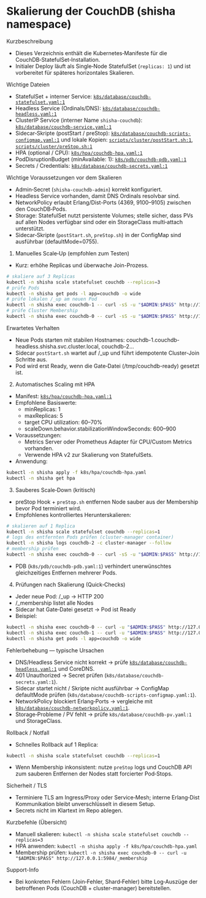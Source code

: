 # Skalierung der CouchDB (shisha namespace)

Kurzbeschreibung
- Dieses Verzeichnis enthält die Kubernetes‑Manifeste für die CouchDB‑StatefulSet‑Installation.
- Initialer Deploy läuft als Single‑Node StatefulSet (`replicas: 1`) und ist vorbereitet für späteres horizontales Skalieren.

Wichtige Dateien
- StatefulSet + interner Service: [`k8s/database/couchdb-statefulset.yaml:1`](k8s/database/couchdb-statefulset.yaml:1)
- Headless Service (Ordinals/DNS): [`k8s/database/couchdb-headless.yaml:1`](k8s/database/couchdb-headless.yaml:1)
- ClusterIP Service (interner Name `shisha-couchdb`): [`k8s/database/couchdb-service.yaml:1`](k8s/database/couchdb-service.yaml:1)
- Sidecar‑Skripte (postStart / preStop): [`k8s/database/couchdb-scripts-configmap.yaml:1`](k8s/database/couchdb-scripts-configmap.yaml:1) und lokale Kopien: [`scripts/cluster/postStart.sh:1`](scripts/cluster/postStart.sh:1), [`scripts/cluster/preStop.sh:1`](scripts/cluster/preStop.sh:1)
- HPA (optional / CPU): [`k8s/hpa/couchdb-hpa.yaml:1`](k8s/hpa/couchdb-hpa.yaml:1)
- PodDisruptionBudget (minAvailable: 1): [`k8s/pdb/couchdb-pdb.yaml:1`](k8s/pdb/couchdb-pdb.yaml:1)
- Secrets / Credentials: [`k8s/database/couchdb-secrets.yaml:1`](k8s/database/couchdb-secrets.yaml:1)

Wichtige Voraussetzungen vor dem Skalieren
- Admin‑Secret (`shisha-couchdb-admin`) korrekt konfiguriert.
- Headless Service vorhanden, damit DNS Ordinals resolvbar sind.
- NetworkPolicy erlaubt Erlang/Dist-Ports (4369, 9100–9105) zwischen den CouchDB‑Pods.
- Storage: StatefulSet nutzt persistente Volumes; stelle sicher, dass PVs auf allen Nodes verfügbar sind oder ein StorageClass multi‑attach unterstützt.
- Sidecar‑Skripte (`postStart.sh`, `preStop.sh`) in der ConfigMap sind ausführbar (defaultMode=0755).

1) Manuelles Scale‑Up (empfohlen zum Testen)
- Kurz: erhöhe Replicas und überwache Join-Prozess.
```bash
# skaliere auf 3 Replicas
kubectl -n shisha scale statefulset couchdb --replicas=3
# prüfe Pods
kubectl -n shisha get pods -l app=couchdb -o wide
# prüfe lokalen /_up am neuen Pod
kubectl -n shisha exec couchdb-1 -- curl -sS -u "$ADMIN:$PASS" http://127.0.0.1:5984/_up
# prüfe Cluster Membership
kubectl -n shisha exec couchdb-0 -- curl -sS -u "$ADMIN:$PASS" http://127.0.0.1:5984/_membership
```

Erwartetes Verhalten
- Neue Pods starten mit stabilen Hostnames: couchdb-1.couchdb-headless.shisha.svc.cluster.local, couchdb-2...
- Sidecar `postStart.sh` wartet auf /_up und führt idempotente Cluster‑Join Schritte aus.
- Pod wird erst Ready, wenn die Gate‑Datei (/tmp/couchdb-ready) gesetzt ist.

2) Automatisches Scaling mit HPA
- Manifest: [`k8s/hpa/couchdb-hpa.yaml:1`](k8s/hpa/couchdb-hpa.yaml:1)
- Empfohlene Basiswerte:
  - minReplicas: 1
  - maxReplicas: 5
  - target CPU utilization: 60–70%
  - scaleDown.behavior.stabilizationWindowSeconds: 600–900
- Voraussetzungen:
  - Metrics Server oder Prometheus Adapter für CPU/Custom Metrics vorhanden.
  - Verwende HPA v2 zur Skalierung von StatefulSets.
- Anwendung:
```bash
kubectl -n shisha apply -f k8s/hpa/couchdb-hpa.yaml
kubectl -n shisha get hpa
```

3) Sauberes Scale‑Down (kritisch)
- preStop Hook + `preStop.sh` entfernen Node sauber aus der Membership bevor Pod terminiert wird.
- Empfohlenes kontrolliertes Herunterskalieren:
```bash
# skalieren auf 1 Replica
kubectl -n shisha scale statefulset couchdb --replicas=1
# logs des entfernten Pods prüfen (cluster-manager container)
kubectl -n shisha logs couchdb-2 -c cluster-manager --follow
# membership prüfen
kubectl -n shisha exec couchdb-0 -- curl -sS -u "$ADMIN:$PASS" http://127.0.0.1:5984/_membership
```
- PDB (`k8s/pdb/couchdb-pdb.yaml:1`) verhindert unerwünschtes gleichzeitiges Entfernen mehrerer Pods.

4) Prüfungen nach Skalierung (Quick‑Checks)
- Jeder neue Pod: /_up → HTTP 200
- /_membership listet alle Nodes
- Sidecar hat Gate‑Datei gesetzt → Pod ist Ready
- Beispiel:
```bash
kubectl -n shisha exec couchdb-0 -- curl -u "$ADMIN:$PASS" http://127.0.0.1:5984/_membership
kubectl -n shisha exec couchdb-1 -- curl -u "$ADMIN:$PASS" http://127.0.0.1:5984/_up
kubectl -n shisha get pods -l app=couchdb -o wide
```

Fehlerbehebung — typische Ursachen
- DNS/Headless Service nicht korrekt → prüfe [`k8s/database/couchdb-headless.yaml:1`](k8s/database/couchdb-headless.yaml:1) und CoreDNS.
- 401 Unauthorized → Secret prüfen (`k8s/database/couchdb-secrets.yaml:1`).
- Sidecar startet nicht / Skripte nicht ausführbar → ConfigMap defaultMode prüfen (`k8s/database/couchdb-scripts-configmap.yaml:1`).
- NetworkPolicy blockiert Erlang‑Ports → vergleiche mit [`k8s/database/couchdb-networkpolicy.yaml:1`](k8s/database/couchdb-networkpolicy.yaml:1).
- Storage‑Probleme / PV fehlt → prüfe `k8s/database/couchdb-pv.yaml:1` und StorageClass.

Rollback / Notfall
- Schnelles Rollback auf 1 Replica:
```bash
kubectl -n shisha scale statefulset couchdb --replicas=1
```
- Wenn Membership inkonsistent: nutze `preStop` logs und CouchDB API zum sauberen Entfernen der Nodes statt forcierter Pod‑Stops.

Sicherheit / TLS
- Terminiere TLS am Ingress/Proxy oder Service‑Mesh; interne Erlang‑Dist Kommunikation bleibt unverschlüsselt in diesem Setup.
- Secrets nicht im Klartext im Repo ablegen.

Kurzbefehle (Übersicht)
- Manuell skalieren: `kubectl -n shisha scale statefulset couchdb --replicas=3`
- HPA anwenden: `kubectl -n shisha apply -f k8s/hpa/couchdb-hpa.yaml`
- Membership prüfen: `kubectl -n shisha exec couchdb-0 -- curl -u "$ADMIN:$PASS" http://127.0.0.1:5984/_membership`

Support-Info
- Bei konkreten Fehlern (Join‑Fehler, Shard‑Fehler) bitte Log‑Auszüge der betroffenen Pods (CouchDB + cluster-manager) bereitstellen.